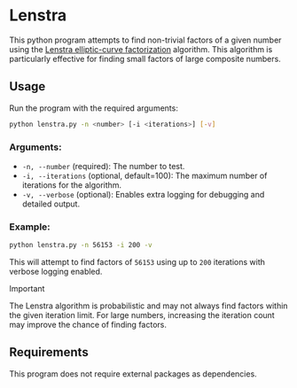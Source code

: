 # Lenstra

This python program attempts to find non-trivial factors of a given number using the [Lenstra elliptic-curve factorization](https://en.wikipedia.org/wiki/Lenstra_elliptic-curve_factorization) algorithm. This algorithm is particularly effective for finding small factors of large composite numbers.

## Usage
Run the program with the required arguments:

```bash
python lenstra.py -n <number> [-i <iterations>] [-v]
```

### Arguments:
- `-n, --number` (required): The number to test.
- `-i, --iterations` (optional, default=100): The maximum number of iterations for the algorithm.
- `-v, --verbose` (optional): Enables extra logging for debugging and detailed output.

### Example:
```bash
python lenstra.py -n 56153 -i 200 -v
```
This will attempt to find factors of `56153` using up to `200` iterations with verbose logging enabled.

> [!IMPORTANT]  
> The Lenstra algorithm is probabilistic and may not always find factors within the given iteration limit.
> For large numbers, increasing the iteration count may improve the chance of finding factors.

## Requirements
This program does not require external packages as dependencies.
